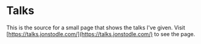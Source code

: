 # Talks

This is the source for a small page that shows the talks I've given. Visit [https://talks.jonstodle.com/](https://talks.jonstodle.com/) to see the page.
